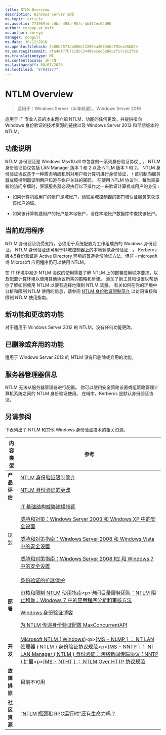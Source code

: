```yaml
---
title: NTLM Overview
description: Windows Server 安全
ms.topic: article
ms.assetid: 773909fd-c0bc-498a-95fc-bb452ec04d90
author: coreyp-at-msft
ms.author: coreyp
manager: dongill
ms.date: 10/12/2016
ms.openlocfilehash: 4a86b2571ab586bf2289ba263346a791ea28b02e
ms.sourcegitcommit: dfa48f77b751dbc34409aced628eb2f17c912f08
ms.translationtype: MT
ms.contentlocale: zh-CN
ms.lasthandoff: 08/07/2020
ms.locfileid: "87943877"
---
```

# <a name="ntlm-overview"></a>NTLM Overview

>适用于：Windows Server（半年频道）、Windows Server 2016

适用于 IT 专业人员的本主题介绍 NTLM、功能的任何更改，并提供指向 Windows 身份验证的技术资源的链接以及 Windows Server 2012 和早期版本的 NTLM。

## <a name="feature-description"></a><a name="BKMK_OVER"></a>功能说明
NTLM 身份验证是 Windows Msv10.dll 中包含的一系列身份验证协议 \_ 。 NTLM 身份验证协议包括 LAN Manager 版本 1 和 2 以及 NTLM 版本 1 和 2。 NTLM 身份验证协议基于一种质询响应机制对用户和计算机进行身份验证， \/ 该机制向服务器或域控制器证明用户知道与帐户关联的密码。 在使用 NTLM 协议时，每当需要新的访问令牌时，资源服务器必须执行以下操作之一来验证计算机或用户的身份：

-   如果计算机或用户的帐户是域帐户，请联系域控制器的部门域认证服务来获取该帐户的域。

-   如果该计算机或用户的帐户是本地帐户，请在本地帐户数据库中查找该帐户。

## <a name="current-applications"></a><a name="BKMK_APP"></a>当前应用程序
NTLM 身份验证仍受支持，必须用于系统配置为工作组成员的 Windows 身份验证。 NTLM 身份验证还可用于非域控制器上的本地登录身份验证 \- 。 Kerberos 版本5身份验证是 Active Directory 环境的首选身份验证方法，但非 \- microsoft 或 Microsoft 应用程序仍可以使用 NTLM。

在 IT 环境中减少 NTLM 协议的使用需要了解 NTLM 上的部署应用程序要求，以及配置计算环境以使用其他协议所需的策略和步骤。 添加了新工具和设置以帮助你了解如何使用 NTLM 以便有选择地限制 NTLM 流量。 有关如何在你的环境中分析和限制 NTLM 使用的信息，请参阅 [NTLM 身份验证限制简介](https://technet.microsoft.com/library/dd560653(v=ws.10).aspx) 以访问审核和限制 NTLM 使用指南。

## <a name="new-and-changed-functionality"></a><a name="BKMK_NEW"></a>新功能和更改的功能
对于适用于 Windows Server 2012 的 NTLM，没有任何功能更改。

## <a name="removed-or-deprecated-functionality"></a><a name="BKMK_DEP"></a>已删除或弃用的功能
适用于 Windows Server 2012 的 NTLM 没有已删除或弃用的功能。

## <a name="server-manager-information"></a><a name="BKMK_INSTALL"></a>服务器管理器信息
NTLM 无法从服务器管理器进行配置。 你可以使用安全策略设置或组策略管理计算机系统之间的 NTLM 身份验证使用。 在域中，Kerberos 是默认身份验证协议。

## <a name="see-also"></a><a name="BKMK_LINKS"></a>另请参阅
下表列出了 NTLM 和其他 Windows 身份验证技术的相关资源。

|内容类型|参考|
|--------|-------|
|**产品评估**|[NTLM 身份验证限制简介](https://technet.microsoft.com/library/dd560653.aspx)<p>[NTLM 身份验证的更改](https://technet.microsoft.com/library/dd566199.aspx)|
|规划|[IT 基础结构威胁建模指南](https://technet.microsoft.com/library/dd941826.aspx)<p>[威胁和对策：Windows Server 2003 和 Windows XP 中的安全设置](https://technet.microsoft.com/library/dd162275.aspx)<p>[威胁和对策指南：Windows Server 2008 和 Windows Vista 中的安全设置](https://technet.microsoft.com/library/dd349791.aspx)<p>[威胁和对策指南：Windows Server 2008 R2 和 Windows 7 中的安全设置](https://technet.microsoft.com/library/hh125921.aspx)|
|**部署**|[身份验证的扩展保护](https://support.microsoft.com/kb/968389)<p>[审核和限制 NTLM 使用指南](https://technet.microsoft.com/library/jj865674(v=ws.10).aspx)<p>[询问目录服务团队：NTLM 阻止和你：Windows 7 中的应用程序分析和审核方法](https://blogs.technet.com/askds/archive/2009/10/08/ntlm-blocking-and-you-application-analysis-and-auditing-methodologies-in-windows-7.aspx)<p>[Windows 身份验证博客](https://blogs.technet.com/authentication/)<p>[为 NTLM 传递身份验证配置 MaxConcurrentAPI](https://support.microsoft.com/help/2688798/how-to-do-performance-tuning-for-ntlm-authentication-by-using-the-maxc)|
|**开发**|[Microsoft NTLM \( Windows\)](https://msdn.microsoft.com/library/aa378749(VS.85).aspx)<p>[\[MS \- NLMP \] ： NT LAN 管理器 \( NTLM \) 身份验证协议规范](https://msdn.microsoft.com/library/cc236621(PROT.10).aspx)<p>[\[MS \- NNTP \] ： NT LAN Manager \( NTLM \) 身份验证：网络新闻传输协议 \( NNTP \) 扩展](https://msdn.microsoft.com/library/cc236774(PROT.10).aspx)<p>[\[MS \- NTHT \] ： NTLM Over HTTP 协议规范](https://msdn.microsoft.com/library/cc237488(PROT.10).aspx)|
|**故障排除**|目前不可用|
|**社区资源**|[“NTLM 瓶颈和 RPC运行时”还有生命力吗？](https://blogs.technet.com/b/askds/archive/2011/09/15/is-this-horse-dead-yet-ntlm-bottlenecks-and-the-rpc-runtime.aspx)|



